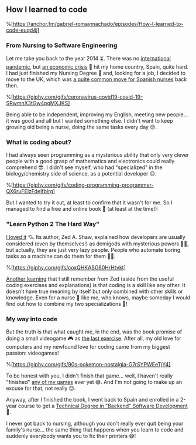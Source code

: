 ## How I learned to code

%[https://anchor.fm/gabriel-romaymachado/episodes/How-I-learned-to-code-euqd4j]


### From Nursing to Software Engineering

Let me take you back to the year 2014 ⏳. There was no [international pandemic](https://en.wikipedia.org/wiki/COVID-19_pandemic), but [an economic crisis](https://en.wikipedia.org/wiki/2008%E2%80%932014_Spanish_financial_crisis) 💸 hit my home country, Spain, quite hard. I had just finished my Nursing Degree 💊 and, looking for a job, I decided to move to the UK, which was [a quite common move for Spanish nurses](https://www.sciencedirect.com/science/article/pii/S0020748916301304#:~:text=From%20the%20data%20available%20to,Spanish%2Dtrained%20nurses%20working%20abroad.&text=During%20this%20period%2C%205760%20Spanish,Italy%20and%20250%20to%20Norway.) back then.


%[https://giphy.com/gifs/coronavirus-covid19-covid-19-SRwmnX3tGw4pqMXJKS]


Being able to be independent, improving my English, meeting new people... it was good and all but I wanted something else. I didn't want to keep growing old being a nurse, doing the same tasks every day 😑.


### What is coding about?

I had always seen programming as a mysterious ability that only very clever people with a good grasp of mathematics and electronics could really comprehend 😎. I didn't see myself, who had "specialized" in the biology/chemistry side of science, as a potential developer 😢.


%[https://giphy.com/gifs/coding-programming-programmer-QX6ruFElzFdeIfblrg]


But I wanted to try it out, at least to confirm that it wasn't for me. So I managed to find a free and online book 📖 (at least at the time!):

### "Learn Python 2 The Hard Way"

[I loved it](https://learnpythonthehardway.org/book/) 💘. Its author, Zed A. Shaw, explained how developers are usually considered (even by themselves!) as demigods with mysterious powers 🦸‍♀️, but actually, they are just very lazy people. People who automate boring tasks so a machine can do them for them 👩‍💻.


%[https://giphy.com/gifs/coxQHKASG60HrHtvkt]


[Another learning](https://learnpythonthehardway.org/book/advice.html) that I still remember from Zed (aside from the useful coding exercises and explanations) is that coding is a skill like any other. It doesn't have true meaning by itself but only combined with other skills or knowledge. Even for a nurse 💉 like me, who knows, maybe someday I would find out how to combine my two specializations 🔗!

### My way into code

But the truth is that what caught me, in the end, was the book promise of doing a small videogame 🎮 as [the last exercise](https://learnpythonthehardway.org/book/ex52.html). After all, my old love for computers and my newfound love for coding came from my biggest passion: videogames!


%[https://giphy.com/gifs/90s-pokemon-nostalgia-G7rSYPWEeTjY4]


To be honest with you, I didn't finish that game... well, I haven't really "finished" [any of my games](https://github.com/W01fw00d) ever yet 😅. And I'm not going to make up an excuse for that, not really 😉.

Anyway, after I finished the book, I went back to Spain and enrolled in a 2-year course to get a [Technical Degree in "Backend" Software Development](https://www.linkedin.com/in/%F0%9F%96%B1%EF%B8%8Fgabriel-romay-machado-40050a114/?locale=en_US) 📜.

I never got back to nursing, although you don't really ever quit being your family's nurse... the same thing that happens when you learn to code and suddenly everybody wants you to fix their printers 😅!